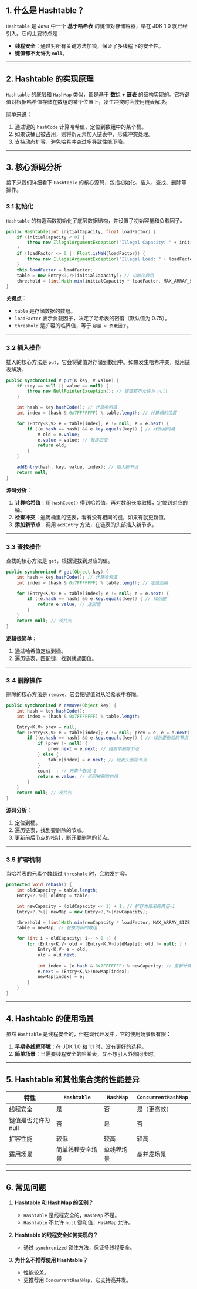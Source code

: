 ## 1. **什么是 Hashtable？**

`Hashtable` 是 Java 中一个 **基于哈希表** 的键值对存储容器，早在 JDK 1.0 就已经引入。它的主要特点是：
- **线程安全**：通过对所有关键方法加锁，保证了多线程下的安全性。
- **键值都不允许为 `null`**。

---

## 2. **Hashtable 的实现原理**

`Hashtable` 的底层和 `HashMap` 类似，都是基于 **数组 + 链表** 的结构实现的。它将键值对根据哈希值存储在数组的某个位置上，发生冲突时会使用链表解决。

简单来说：
1. 通过键的 `hashCode` 计算哈希值，定位到数组中的某个桶。
2. 如果该桶已被占用，则将新元素加入链表中，形成冲突处理。
3. 支持动态扩容，避免哈希冲突过多导致性能下降。

---

## 3. **核心源码分析**

接下来我们详细看下 `Hashtable` 的核心源码，包括初始化、插入、查找、删除等操作。

### **3.1 初始化**

`Hashtable` 的构造函数初始化了底层数据结构，并设置了初始容量和负载因子。

```java
public Hashtable(int initialCapacity, float loadFactor) {
    if (initialCapacity < 0) {
        throw new IllegalArgumentException("Illegal Capacity: " + initialCapacity);
    }
    if (loadFactor <= 0 || Float.isNaN(loadFactor)) {
        throw new IllegalArgumentException("Illegal Load: " + loadFactor);
    }
    this.loadFactor = loadFactor; 
    table = new Entry<?,?>[initialCapacity]; // 初始化数组
    threshold = (int)Math.min(initialCapacity * loadFactor, MAX_ARRAY_SIZE + 1); // 计算扩容阈值
}
```

**关键点**：
- `table` 是存储数据的数组。
- `loadFactor` 表示负载因子，决定了哈希表的密度（默认值为 0.75）。
- `threshold` 是扩容的临界值，等于 `容量 × 负载因子`。

---

### **3.2 插入操作**

插入的核心方法是 `put`，它会将键值对存储到数组中。如果发生哈希冲突，就用链表解决。

```java
public synchronized V put(K key, V value) {
    if (key == null || value == null) {
        throw new NullPointerException(); // 键值都不允许为 null
    }

    int hash = key.hashCode(); // 计算哈希值
    int index = (hash & 0x7FFFFFFF) % table.length; // 计算桶的位置

    for (Entry<K,V> e = table[index]; e != null; e = e.next) { 
        if ((e.hash == hash) && e.key.equals(key)) { // 找到相同键
            V old = e.value;
            e.value = value; // 替换旧值
            return old;
        }
    }

    addEntry(hash, key, value, index); // 插入新节点
    return null;
}
```

**源码分析**：
1. **计算哈希值**：用 `hashCode()` 得到哈希值，再对数组长度取模，定位到对应的桶。
2. **检查冲突**：遍历桶里的链表，看有没有相同的键，如果有就更新值。
3. **添加新节点**：调用 `addEntry` 方法，在链表的头部插入新节点。

---

### **3.3 查找操作**

查找的核心方法是 `get`，根据键找到对应的值。

```java
public synchronized V get(Object key) {
    int hash = key.hashCode(); // 计算哈希值
    int index = (hash & 0x7FFFFFFF) % table.length; // 定位到桶

    for (Entry<K,V> e = table[index]; e != null; e = e.next) {
        if ((e.hash == hash) && e.key.equals(key)) { // 找到键
            return e.value; // 返回值
        }
    }
    return null; // 没找到
}
```

**逻辑很简单**：
1. 通过哈希值定位到桶。
2. 遍历链表，匹配键，找到就返回值。

---

### **3.4 删除操作**

删除的核心方法是 `remove`，它会把键值对从哈希表中移除。

```java
public synchronized V remove(Object key) {
    int hash = key.hashCode();
    int index = (hash & 0x7FFFFFFF) % table.length;

    Entry<K,V> prev = null;
    for (Entry<K,V> e = table[index]; e != null; prev = e, e = e.next) {
        if ((e.hash == hash) && e.key.equals(key)) { // 找到要删除的节点
            if (prev != null) {
                prev.next = e.next; // 链表中删除节点
            } else {
                table[index] = e.next; // 链表头删除节点
            }
            count--; // 元素个数减 1
            return e.value; // 返回被删除的值
        }
    }
    return null; // 没找到
}
```

**源码分析**：
1. 定位到桶。
2. 遍历链表，找到要删除的节点。
3. 更新前后节点的指针，断开要删除的节点。

---

### **3.5 扩容机制**

当哈希表的元素个数超过 `threshold` 时，会触发扩容。

```java
protected void rehash() {
    int oldCapacity = table.length;
    Entry<?,?>[] oldMap = table;

    int newCapacity = (oldCapacity << 1) + 1; // 扩容为原来的两倍+1
    Entry<?,?>[] newMap = new Entry<?,?>[newCapacity];

    threshold = (int)Math.min(newCapacity * loadFactor, MAX_ARRAY_SIZE + 1); // 更新扩容阈值
    table = newMap; // 替换为新的数组

    for (int i = oldCapacity; i-- > 0 ;) {
        for (Entry<K,V> old = (Entry<K,V>)oldMap[i]; old != null; ) {
            Entry<K,V> e = old;
            old = old.next;
            
            int index = (e.hash & 0x7FFFFFFF) % newCapacity; // 重新计算哈希值
            e.next = (Entry<K,V>)newMap[index];
            newMap[index] = e;
        }
    }
}
```

---

## 4. **Hashtable 的使用场景**

虽然 `Hashtable` 是线程安全的，但在现代开发中，它的使用场景很有限：
1. **早期多线程环境**：在 JDK 1.0 和 1.1 时，没有更好的选择。
2. **简单场景**：当需要线程安全的哈希表，又不想引入外部同步时。

---

## 5. **Hashtable 和其他集合类的性能差异**

| 特性               | `Hashtable`         | `HashMap`           | `ConcurrentHashMap`   |
|--------------------|---------------------|---------------------|-----------------------|
| 线程安全           | 是                  | 否                  | 是（更高效）          |
| 键值是否允许为 null | 否                  | 是                  | 否                   |
| 扩容性能           | 较低                | 较高                | 较高                 |
| 适用场景           | 简单线程安全场景     | 单线程场景          | 高并发场景            |

---

## 6. **常见问题**

1. **Hashtable 和 HashMap 的区别？**
   - `Hashtable` 是线程安全的，`HashMap` 不是。
   - `Hashtable` 不允许 `null` 键和值，`HashMap` 允许。

2. **Hashtable 的线程安全如何实现的？**
   - 通过 `synchronized` 锁住方法，保证多线程安全。

3. **为什么不推荐使用 Hashtable？**
   - 性能较差。
   - 更推荐用 `ConcurrentHashMap`，它支持高并发。


